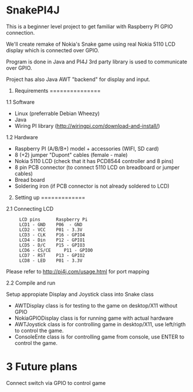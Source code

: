 SnakePI4J
=========
This is a beginner level project to get familiar with Raspberry PI GPIO connection.

We'll create remake of Nokia's Snake game using real Nokia 5110 LCD display which
is connected over GPIO. 

Program is done in Java and PI4J 3rd party library is used to communicate over GPIO.

Project has also Java AWT "backend" for display and input.

1. Requirements
===============

1.1 Software
  
  - Linux (preferrable Debian Wheezy)
  - Java 
  - Wiring PI library (http://wiringpi.com/download-and-install/)
  
1.2 Hardware
  
  - Raspberry PI (A/B/B+) model + accessories (WIFI, SD card)
  - 8 (+2) jumper "Dupont" cables (female - male)
  - Nokia 5110 LCD (check that it has PCD8544 controller and 8 pins)
  - 8 pin PCB connector (to connect 5110 LCD on breadboard or jumper cables)
  - Bread board
  - Soldering iron (if PCB connector is not already soldered to LCD)
  
2. Setting up
=============

2.1 Connecting LCD

		 LCD pins      Raspberry Pi
		 LCD1 - GND    P06  - GND
		 LCD2 - VCC    P01 - 3.3V
		 LCD3 - CLK    P16 - GPIO4
		 LCD4 - Din    P12 - GPIO1
		 LCD5 - D/C    P15 - GPIO3
		 LCD6 - CS/CE     P11 - GPIO0
		 LCD7 - RST    P13 - GPIO2
		 LCD8 - LED    P01 - 3.3V 
		 
  Please refer to http://pi4j.com/usage.html for port mapping
		 
2.2 Compile and run

  Setup appropiate Display and Joystick class into Snake class
  
  - AWTDisplay class is for testing to the game on desktop/X11 without GPIO
  - NokiaGPIODisplay class is for running game with actual hardware
  - AWTJoystick class is for controlling game in desktop/X11, use left/rigth to control the game.
  - ConsoleEnte class is for controlling game from console, use ENTER to control the game.
  
3 Future plans
==============

  Connect switch via GPIO to control game





